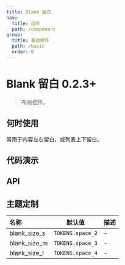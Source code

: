 ```yaml
---
title: Blank 留白
nav:
  title: 组件
  path: /component
group:
  title: 基础组件
  path: /basic
  order: 0
---
```


# Blank 留白 <Badge>0.2.3+</Badge>

> 布局控件。

## 何时使用

常用于内容左右留白，或列表上下留白。

## 代码演示

<code src="./__fixtures__/basic.tsx"></code>

## API

<API hideTitle src="./blank.tsx"></API>

## 主题定制

| 名称         | 默认值           | 描述 |
| :----------- | ---------------- | ---- |
| blank_size_s | `TOKENS.space_2` | -    |
| blank_size_m | `TOKENS.space_3` | -    |
| blank_size_l | `TOKENS.space_4` | -    |
